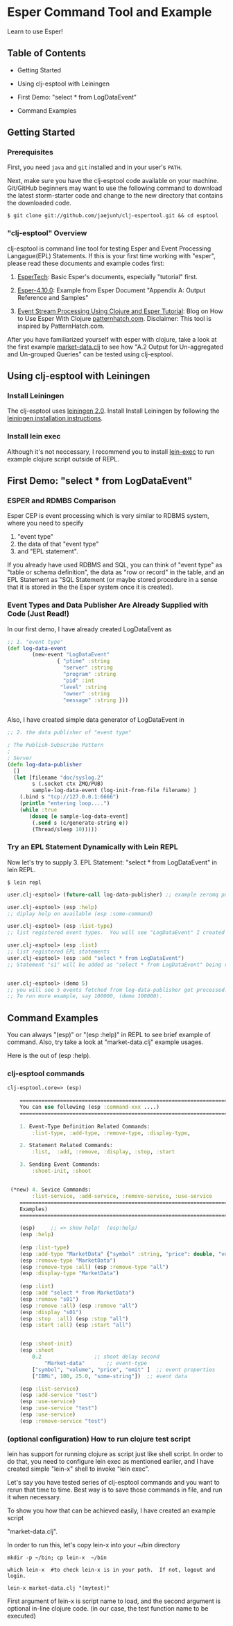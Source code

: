 # Esper Command Tool and Example 

Learn to use Esper!


## Table of Contents

* Getting Started  

* Using clj-esptool with Leiningen 

* First Demo: "select * from LogDataEvent" 

* Command Examples 




## Getting Started

### Prerequisites

First, you need `java` and `git` installed and in your user's `PATH`.  

Next, make sure you have the clj-esptool code available on your machine.  Git/GitHub beginners may want to use the
following command to download the latest storm-starter code and change to the new directory that contains the downloaded
code.

    $ git clone git://github.com/jaejunh/clj-espertool.git && cd esptool 



### "clj-esptool" Overview

clj-esptool is command line tool for testing Esper and Event Processing Langague(EPL) Statements.  If this is your first time
working with "esper", please read these documents and example codes first:

1. [EsperTech](http://esper.codehaus.org):  Basic Esper's documents, especially "tutorial" first.

2. [Esper-4.10.0](http://esper.codehaus.org/esper-4.10.0/doc/reference/en-US/html_single/index.html#outputspec-simple): Example from Esper Document "Appendix A: Output Reference and Samples"


3. [Event Stream Processing Using Clojure and Esper Tutorial](http://patternhatch.com/2013/05/29/event-stream-processing-using-clojure-and-esper/):  Blog on How to Use Esper With Clojure [patternhatch.com](http://patternhatch.com/).  Disclaimer:  This tool is inspired by PatternHatch.com. 



After you have familiarized yourself with esper with clojure, take a look at the first example
[market-data.clj](market-data.clj) to see how "A.2 Output for Un-aggregated and Un-grouped Queries"
can be tested using clj-esptool.




## Using clj-esptool with Leiningen

### Install Leiningen

The clj-esptool uses [leiningen 2.0](http://leiningen.org). Install Install Leiningen by following the
[leiningen installation instructions](https://github.com/technomancy/leiningen).


### Install lein exec 

Although it's not neccessary, I recommend you to install [lein-exec](https://github.com/kumarshantanu/lein-exec)  to run example clojure script outside of REPL. 




## First Demo: "select * from LogDataEvent"


### ESPER and RDMBS Comparison

Esper CEP is event processing which is very similar to RDBMS system, where you need to specify 

1. "event type" 
2. the data of that "event type" 
3. and "EPL statement".  

If you already have used RDBMS and SQL, you can think of "event type" as "table or schema definition", the data as "row or record" in the table, and an EPL Statement as "SQL Statement (or maybe stored procedure in a sense that it is stored in the the Esper system once it is created).  



### Event Types and Data Publisher Are Already Supplied with Code (Just Read!)

In our first demo, I have already created LogDataEvent as 

```clojure 
;; 1. "event type"
(def log-data-event
        (new-event "LogDataEvent"
                { "ptime" :string
                  "server" :string
                  "program" :string
                  "pid" :int
                 "level" :string
                  "owner" :string
                  "message" :string }))
 
```

Also, I have created simple data generator of LogDataEvent in

```clojure
;; 2. the data publisher of "event type"

; The Publish-Subscribe Pattern
;
; Server
(defn log-data-publisher
  []
  (let [filename "doc/syslog.2"
        s (.socket ctx ZMQ/PUB)
        sample-log-data-event (log-init-from-file filename) ]
    (.bind s "tcp://127.0.0.1:6666")
    (println "entering loop....")
    (while :true
       (doseq [e sample-log-data-event]
        (.send s (c/generate-string e))
        (Thread/sleep 10)))))
```


### Try an EPL Statement Dynamically with Lein REPL

Now let's try to supply 3. EPL Statement: "select * from LogDataEvent" in lein REPL.  



```shell
$ lein repl
```

```clojure
user.clj-esptool> (future-call log-data-publisher) ;; example zeromq publisher spitting "syslog" like output.

user.clj-esptool> (esp :help)
;; diplay help on available (esp :some-command)

user.clj-esptool> (esp :list-type) 
;; list registered event types.  You will see "LogDataEvent" I created for you.

user.clj-esptool> (esp :list) 
;; list registered EPL statements
user.clj-esptool> (esp :add "select * from LogDataEvent") 
;; Statement "s1" will be added as "select * from LogDataEvent" being ready to processed.


user.clj-esptool> (demo 5)
;; you will see 5 events fetched from log-data-publisher got processed.
;; To run more example, say 100000, (demo 100000).  
```


## Command Examples

You can always "(esp)" or "(esp :help)" in REPL to see brief example of command.
Also, try take a look at "market-data.clj" example usages.

Here is the out of (esp :help).


### clj-esptool commands

```clojure
clj-esptool.core=> (esp)

	===============================================================================
	You can use following (esp :command-xxx ....)
	===============================================================================
	
	1. Event-Type Definition Related Commands:
		:list-type, :add-type, :remove-type, :display-type, 

	2. Statement Related Commands:
		:list,  :add, :remove, :display, :stop, :start

	3. Sending Event Commands:
		:shoot-init, :shoot


 (*new)	4. Sevice Commands:
		:list-service, :add-service, :remove-service, :use-service
	===============================================================================
	Examples)
	===============================================================================

	(esp)     ;; => show help!  (esp:help)
	(esp :help)
	
	(esp :list-type)
	(esp :add-type "MarketData" {"symbol" :string, "price": double, "volume": int, "omit" :string})
	(esp :remove-type "MarketData") 
	(esp :remove-type :all) (esp :remove-type "all")
	(esp :display-type "MarketData")
	
	(esp :list)
	(esp :add "select * from MarketData")
	(esp :remove "s01")
	(esp :remove :all) (esp :remove "all")
	(esp :display "s01")
	(esp :stop  :all) (esp :stop "all")
	(esp :start :all) (esp :start "all")


	(esp :shoot-init)
	(esp :shoot 
		0.2   				;; shoot delay second
	    	"Market-data" 		;; event-type
		["symbol", "volume", "price", "omit" ]	;; event properties
		["IBMi", 100, 25.0, "some-string"])  ;; event data 

	(esp :list-service)
	(esp :add-service "test")
	(esp :use-service)
	(esp :use-service "test")
	(esp :use-service)
	(esp :remove-service "test")
```

### (optional configuration) How to run clojure test script

lein has support for running clojure as script just like shell script.  In order to do that,
you need to configure lein exec as mentioned earlier, and I have created simple "lein-x" shell
to invoke "lein exec".  

Let's say you have tested series of clj-esptool commands and you want to rerun that
time to time.  Best way is to save those commands in file, and run it when necessary.

To show you how that can be achieved easily, I have created an example script

"market-data.clj".  


In order to run this,  let's copy lein-x into your ~/bin directory

```shell 
mkdir -p ~/bin; cp lein-x  ~/bin 

which lein-x  #to check lein-x is in your path.  If not, logout and login.

lein-x market-data.clj "(mytest)"
```

First argument of lein-x is script name to load, and the second argument is optional
in-line clojure code. (in our case, the test function name to be executed)








